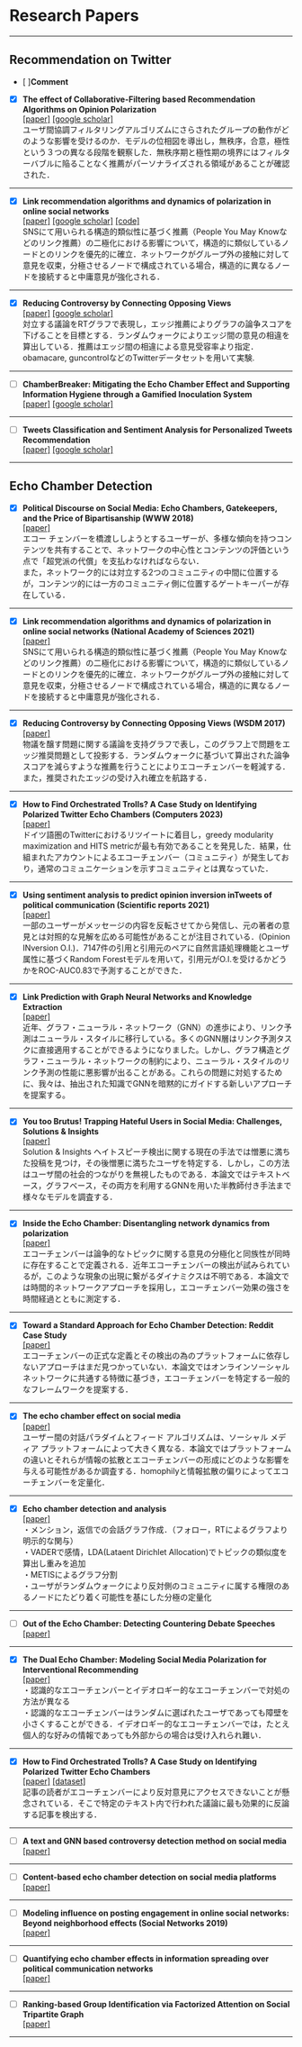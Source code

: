 # Research Papers
***
## Recommendation on Twitter
 - [ ]**Comment**

 - [x] **The effect of Collaborative-Filtering based Recommendation Algorithms on Opinion Polarization**  
   [[paper]](https://arxiv.org/abs/2303.13270)
   [[google scholar]](https://scholar.google.co.jp/scholar?hl=ja&as_sdt=0%2C5&q=The+effect+of+Collaborative-Filtering+based+Recommendation+Algorithms+on+Opinion+Polarization&btnG=)  
   ユーザ間協調フィルタリングアルゴリズムにさらされたグループの動作がどのような影響を受けるのか．モデルの位相図を導出し，無秩序，合意，極性という３つの異なる段階を観察した．無秩序期と極性期の境界にはフィルターバブルに陥ることなく推薦がパーソナライズされる領域があることが確認された．
 ***

- [x] **Link recommendation algorithms and dynamics of polarization in online social networks**  
   [[paper]](https://www.pnas.org/doi/abs/10.1073/pnas.2102141118)
   [[google scholar]](https://scholar.google.co.jp/scholar?hl=ja&as_sdt=0%2C5&q=%22Link+recommendation+algorithms+and+dynamics+of+polarization+in+online+social+networks%22&btnG=)
   [[code]](https://github.com/fp-santos/link-recommendation-polarization)  
   	SNSにて用いられる構造的類似性に基づく推薦（People You May Knowなどのリンク推薦）の二極化における影響について，構造的に類似しているノードとのリンクを優先的に確立．ネットワークがグループ外の接触に対して意見を収束，分極させるノードで構成されている場合，構造的に異なるノードを接続すると中庸意見が強化される．
***

- [x] **Reducing Controversy by Connecting Opposing Views**  
   [[paper]](https://dl.acm.org/doi/abs/10.1145/3018661.3018703)
   [[google scholar]](https://scholar.google.co.jp/scholar?hl=ja&as_sdt=0%2C5&q=%22Reducing+Controversy+by+Connecting+Opposing+Views%22&btnG=)  
   対立する議論をRTグラフで表現し，エッジ推薦によりグラフの論争スコアを下げることを目標とする．ランダムウォークによりエッジ間の意見の相違を算出している．推薦はエッジ間の相違による意見受容率より指定．obamacare, guncontrolなどのTwitterデータセットを用いて実験.
***

- [ ] **ChamberBreaker: Mitigating the Echo Chamber Effect and Supporting Information Hygiene through a Gamified Inoculation System**  
   [[paper]](https://dl.acm.org/doi/abs/10.1145/3479859)
   [[google scholar]](https://scholar.google.co.jp/scholar?hl=ja&as_sdt=0%2C5&q=ChamberBreaker%3A+Mitigating+the+Echo+Chamber+Effect+and+Supporting+Information+Hygiene+through+a+Gamified+Inoculation+System&btnG=)
***

- [ ] **Tweets Classification and Sentiment Analysis for Personalized Tweets Recommendation**  
   [[paper]](https://www.hindawi.com/journals/complexity/2020/8892552/)
   [[google scholar]]()
 ***

## Echo Chamber Detection

- [x] **Political Discourse on Social Media: Echo Chambers, Gatekeepers, and the Price of Bipartisanship (WWW 2018)**  
   [[paper]](https://dl.acm.org/doi/abs/10.1145/3178876.3186139)  
   エコー チェンバーを橋渡ししようとするユーザーが、多様な傾向を持つコンテンツを共有することで、ネットワークの中心性とコンテンツの評価という点で「超党派の代償」を支払わなければならない．  
   また，ネットワーク的には対立する2つのコミュニティの中間に位置するが，コンテンツ的には一方のコミュニティ側に位置するゲートキーパーが存在している．
***
   
- [x] **Link recommendation algorithms and dynamics of polarization in online social networks (National Academy of Sciences 2021)**  
   [[paper]](https://www.pnas.org/doi/abs/10.1073/pnas.2102141118)  
   SNSにて用いられる構造的類似性に基づく推薦（People You May Knowなどのリンク推薦）の二極化における影響について，構造的に類似しているノードとのリンクを優先的に確立．ネットワークがグループ外の接触に対して意見を収束，分極させるノードで構成されている場合，構造的に異なるノードを接続すると中庸意見が強化される．   
***

- [x] **Reducing Controversy by Connecting Opposing Views (WSDM 2017)**  
   [[paper]](https://dl.acm.org/doi/abs/10.1145/3018661.3018703)  
   物議を醸す問題に関する議論を支持グラフで表し，このグラフ上で問題をエッジ推奨問題として投影する．ランダムウォークに基づいて算出された論争スコアを減らすような推薦を行うことによりエコーチェンバーを軽減する．また，推奨されたエッジの受け入れ確立を航路する．
***

- [x] **How to Find Orchestrated Trolls? A Case Study on Identifying Polarized Twitter Echo Chambers (Computers 2023)**  
   [[paper]](https://www.mdpi.com/2073-431X/12/3/57)  
   ドイツ語圏のTwitterにおけるリツイートに着目し，greedy modularity maximization and HITS metricが最も有効であることを発見した．結果，仕組まれたアカウントによるエコーチェンバー（コミュニティ）が発生しており，通常のコミュニケーションを示すコミュニティとは異なっていた．
***

- [x] **Using sentiment analysis to predict opinion inversion inTweets of political communication (Scientific reports 2021)**  
   [[paper]](https://link.springer.com/content/pdf/10.1038/s41598-021-86510-w.pdf)  
一部のユーザーがメッセージの内容を反転させてから発信し、元の著者の意見とは対照的な見解を広める可能性があることが注目されている．(Opinion INversion O.I.)．7147件の引用と引用元のペアに自然言語処理機能とユーザ属性に基づくRandom Forestモデルを用いて，引用元がO.I.を受けるかどうかをROC-AUC0.83で予測することができた．
***

- [x] **Link Prediction with Graph Neural Networks and Knowledge Extraction**  
   [[paper]](http://cs230.stanford.edu/projects_spring_2020/reports/38854344.pdf)  
   近年、グラフ・ニューラル・ネットワーク（GNN）の進歩により、リンク予測はニューラル・スタイルに移行している。多くのGNN層はリンク予測タスクに直接適用することができるようになりました。しかし、グラフ構造とグラフ・ニューラル・ネットワークの制約により、ニューラル・スタイルのリンク予測の性能に悪影響が出ることがある。これらの問題に対処するために、我々は、抽出された知識でGNNを暗黙的にガイドする新しいアプローチを提案する。
***

- [x] **You too Brutus! Trapping Hateful Users in Social Media: Challenges, Solutions & Insights**  
   [[paper]](https://paperswithcode.com/paper/you-too-brutus-trapping-hateful-users-in)  
   Solution & Insights ヘイトスピーチ検出に関する現在の手法では憎悪に満ちた投稿を見つけ，その後憎悪に満ちたユーザを特定する．しかし，この方法はユーザ間の社会的つながりを無視したものである．本論文ではテキストベース，グラフベース，その両方を利用するGNNを用いた半教師付き手法まで様々なモデルを調査する．
***

- [x] **Inside the Echo Chamber: Disentangling network dynamics from polarization**  
   [[paper]](https://arxiv.org/abs/1906.09076)  
   エコーチェンバーは論争的なトピックに関する意見の分極化と同族性が同時に存在することで定義される．近年エコーチェンバーの検出が試みられているが，このような現象の出現に繋がるダイナミクスは不明である．本論文では時間的ネットワークアプローチを採用し，エコーチェンバー効果の強さを時間経過とともに測定する．
***

- [x] **Toward a Standard Approach for Echo Chamber Detection: Reddit Case Study**  
   [[paper]](https://www.mdpi.com/2076-3417/11/12/5390)  
   エコーチェンバーの正式な定義とその検出の為のプラットフォームに依存しないアプローチはまだ見つかっていない．本論文ではオンラインソーシャルネットワークに共通する特徴に基づき，エコーチェンバーを特定する一般的なフレームワークを提案する．
***

- [x] **The echo chamber effect on social media**  
   [[paper]](https://www.pnas.org/doi/abs/10.1073/pnas.2023301118)  
   ユーザー間の対話パラダイムとフィード アルゴリズムは、ソーシャル メディア プラットフォームによって大きく異なる．本論文ではプラットフォームの違いとそれらが情報の拡散とエコーチェンバーの形成にどのような影響を与える可能性があるか調査する．homophilyと情報拡散の偏りによってエコーチェンバーを定量化．

***

- [x] **Echo chamber detection and analysis**  
   [[paper]](https://link.springer.com/article/10.1007/s13278-021-00779-3)  
・メンション，返信での会話グラフ作成．（フォロー，RTによるグラフより明示的な関与）  
・VADERで感情，LDA(Lataent Dirichlet Allocation)でトピックの類似度を算出し重みを追加  
・METISによるグラフ分割  
・ユーザがランダムウォークにより反対側のコミュニティに属する権限のあるノードにたどり着く可能性を基にした分極の定量化  

***

- [ ] **Out of the Echo Chamber: Detecting Countering Debate Speeches**  
   [[paper]](https://arxiv.org/abs/2005.01157)

***

- [x] **The Dual Echo Chamber: Modeling Social Media Polarization for Interventional Recommending**  
   [[paper]](https://dl.acm.org/doi/abs/10.1145/3460231.3474261)  
・認識的なエコーチェンバーとイデオロギー的なエコーチェンバーで対処の方法が異なる  
・認識的なエコーチェンバーはランダムに選ばれたユーザであっても障壁を小さくすることができる．イデオロギー的なエコーチェンバーでは，たとえ個人的な好みの情報であっても外部からの場合は受け入れられ難い．  

***

- [x] **How to Find Orchestrated Trolls? A Case Study on Identifying Polarized Twitter Echo Chambers**  
   [[paper]](https://www.mdpi.com/2073-431X/12/3/57)
   [[dataset]](https://research.ibm.com/haifa/dept/vst/debating_data.shtml#Debate%20Speech%20Analysis)  
   記事の読者がエコーチェンバーにより反対意見にアクセスできないことが懸念されている．そこで特定のテキスト内で行われた議論に最も効果的に反論する記事を検出する．
***

- [ ] **A text and GNN based controversy detection method on social media**  
   [[paper]](https://link.springer.com/article/10.1007/s11280-022-01116-0)

***

- [ ] **Content-based echo chamber detection on social media platforms**  
   [[paper]](https://www.researchgate.net/publication/338616548_Content-based_echo_chamber_detection_on_social_media_platforms)

***
- [ ] **Modeling influence on posting engagement in online social networks: Beyond neighborhood effects (Social Networks 2019)**  
   [[paper]](https://www.sciencedirect.com/science/article/pii/S0378873318303368)

***

- [ ] **Quantifying echo chamber effects in information spreading over political communication networks**  
   [[paper]](https://epjds.epj.org/articles/epjdata/abs/2019/01/13688_2019_Article_213/13688_2019_Article_213.html)  
   
***

- [ ] **Ranking-based Group Identification via Factorized Attention on Social Tripartite Graph**  
   [[paper]](https://paperswithcode.com/paper/ranking-based-group-identification-via)

***
